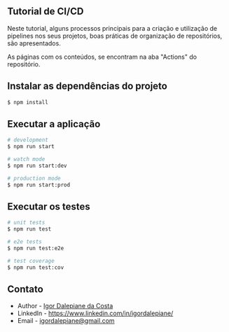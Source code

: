 ## Tutorial de CI/CD

Neste tutorial, alguns processos principais para a criação e utilização de pipelines nos seus projetos, boas práticas de organização de repositórios, são apresentados. 

As páginas com os conteúdos, se encontram na aba "Actions" do repositório.

## Instalar as dependências do projeto

```bash
$ npm install
```

## Executar a aplicação

```bash
# development
$ npm run start

# watch mode
$ npm run start:dev

# production mode
$ npm run start:prod
```

## Executar os testes

```bash
# unit tests
$ npm run test

# e2e tests
$ npm run test:e2e

# test coverage
$ npm run test:cov
```

## Contato

- Author - [Igor Dalepiane da Costa](https://github.com/IgorDalepiane)
- LinkedIn - https://www.linkedin.com/in/igordalepiane/
- Email - igordalepiane@gmail.com
